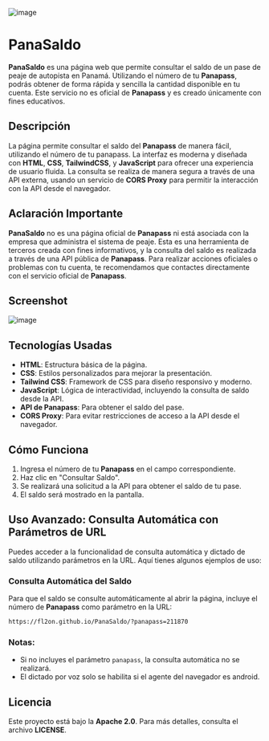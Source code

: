 ![image](https://github.com/user-attachments/assets/2c36151d-dc1f-4f3c-b85e-1ab58dea8ca8)

# PanaSaldo

**PanaSaldo** es una página web que permite consultar el saldo de un pase de peaje de autopista en Panamá. Utilizando el número de tu **Panapass**, podrás obtener de forma rápida y sencilla la cantidad disponible en tu cuenta. Este servicio no es oficial de **Panapass** y es creado únicamente con fines educativos.

## Descripción

La página permite consultar el saldo del **Panapass** de manera fácil, utilizando el número de tu panapass. La interfaz es moderna y diseñada con **HTML**, **CSS**, **TailwindCSS**, y **JavaScript** para ofrecer una experiencia de usuario fluida. La consulta se realiza de manera segura a través de una API externa, usando un servicio de **CORS Proxy** para permitir la interacción con la API desde el navegador.

## Aclaración Importante

**PanaSaldo** no es una página oficial de **Panapass** ni está asociada con la empresa que administra el sistema de peaje. Esta es una herramienta de terceros creada con fines informativos, y la consulta del saldo es realizada a través de una API pública de **Panapass**. Para realizar acciones oficiales o problemas con tu cuenta, te recomendamos que contactes directamente con el servicio oficial de **Panapass**.

## Screenshot

![image](https://github.com/user-attachments/assets/0da3f090-4939-47ef-bce8-36ad4ca6867b)

## Tecnologías Usadas

- **HTML**: Estructura básica de la página.
- **CSS**: Estilos personalizados para mejorar la presentación.
- **Tailwind CSS**: Framework de CSS para diseño responsivo y moderno.
- **JavaScript**: Lógica de interactividad, incluyendo la consulta de saldo desde la API.
- **API de Panapass**: Para obtener el saldo del pase.
- **CORS Proxy**: Para evitar restricciones de acceso a la API desde el navegador.

## Cómo Funciona

1. Ingresa el número de tu **Panapass** en el campo correspondiente.
2. Haz clic en "Consultar Saldo".
3. Se realizará una solicitud a la API para obtener el saldo de tu pase.
4. El saldo será mostrado en la pantalla.

## Uso Avanzado: Consulta Automática con Parámetros de URL

Puedes acceder a la funcionalidad de consulta automática y dictado de saldo utilizando parámetros en la URL. Aquí tienes algunos ejemplos de uso:

### Consulta Automática del Saldo
Para que el saldo se consulte automáticamente al abrir la página, incluye el número de **Panapass** como parámetro en la URL:

```bash
https://fl2on.github.io/PanaSaldo/?panapass=211870
```

### Notas:
- Si no incluyes el parámetro `panapass`, la consulta automática no se realizará.
- El dictado por voz solo se habilita si el agente del navegador es android.

## Licencia

Este proyecto está bajo la **Apache 2.0**. Para más detalles, consulta el archivo **LICENSE**.
